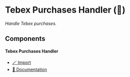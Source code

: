 # Tebex Purchases Handler (🚫)
*Handle Tebex purchases.*

## Components

#### Tebex Purchases Handler

- [🪄 Import](https://inventor.gg/dash/share/component/FSilWIJZFUygukCVpvMy)
- [📙 Documentation](../t/d/use-tebex-with-your-inventor.gg-bot.md)
